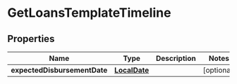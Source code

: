# GetLoansTemplateTimeline

## Properties
Name | Type | Description | Notes
------------ | ------------- | ------------- | -------------
**expectedDisbursementDate** | [**LocalDate**](LocalDate.md) |  |  [optional]

